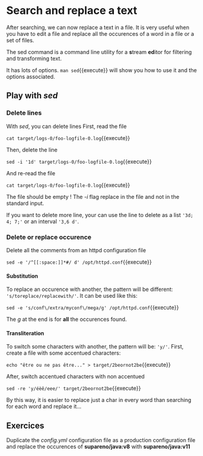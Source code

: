 # Search and replace a text

After searching, we can now replace a text in a file. It is very useful when you have to edit a file and replace all the occurences of a word in a file or a set of files.

The sed command is a command line utility for a **s**tream **ed**itor for filtering and transforming text.

It has lots of options. `man sed`{{execute}} will show you how to use it and the options associated.

## Play with _sed_

### Delete lines

With _sed_, you can delete lines
First, read the file

`cat target/logs-0/foo-logfile-0.log`{{execute}}

Then, delete the line 

`sed -i '1d' target/logs-0/foo-logfile-0.log`{{execute}}

And re-read the file

`cat target/logs-0/foo-logfile-0.log`{{execute}}

The file should be empty ! The _-i_ flag replace in the file and not in the standard input. 

If you want to delete more line, your can use the line to delete as a list `'3d; 4; 7;'` or an interval `'3,6 d'`. 

### Delete or replace occurence

Delete all the comments from an httpd configuration file

`sed -e '/^[[:space:]]*#/ d' /opt/httpd.conf`{{execute}}

#### Substitution

To replace an occurence with another, the pattern will be different:  `'s/toreplace/replacewith/'`. It can be used like this:

`sed -e 's/conf\/extra/myconf\/mega/g' /opt/httpd.conf`{{execute}}

The _g_ at the end is for **all** the occurences found.

#### Transliteration

To switch some characters with another, the pattern will be: `'y/'`.
First, create a file with some accentued characters:

`echo "être ou ne pas être..." > target/2beornot2be`{{execute}}

After, switch accentued characters with non accentued

`sed -re 'y/éèê/eee/' target/2beornot2be`{{execute}}

By this way, it is easier to replace just a char in every word than searching for each word and replace it...

## Exercices

Duplicate the _config.yml_ configuration file as a production configuration file and replace the occurences of **supareno/java:v8** with **supareno/java:v11**
